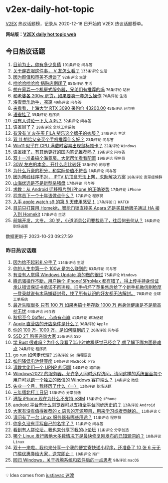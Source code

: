 # v2ex-daily-hot-topic

[V2EX](https://www.v2ex.com/) 热议话题榜，记录从 2020-12-18 日开始的 V2EX 热议话题榜单。

**网站版：[V2EX daily hot topic web](https://boojack.github.io/v2ex-daily-hot-topic-web/)**

## 今日热议话题

<!-- TODAY BEGIN -->

1. [目前为止，你有多少负债](https://www.v2ex.com/t/984353) `191条评论` `问与答`
1. [关于穿衣服这件事， V 友怎么看？](https://www.v2ex.com/t/984376) `133条评论` `生活`
1. [因为颜值和审美不想谈了](https://www.v2ex.com/t/984472) `92条评论` `生活`
1. [哈哈哈哈哈哈 锅贴店倒闭了](https://www.v2ex.com/t/984465) `85条评论` `生活`
1. [想在家弄一个机房式服务器，兄弟们有推荐的吗](https://www.v2ex.com/t/984360) `76条评论` `站长`
1. [和老婆各 200w 房贷，如果要卖一套怎么操作](https://www.v2ex.com/t/984430) `70条评论` `生活`
1. [洛雪音乐助手，凉凉](https://www.v2ex.com/t/984384) `49条评论` `问与答`
1. [来看看，上海大学 RTX 3090 采购价 43200.00](https://www.v2ex.com/t/984414) `45条评论` `问与答`
1. [语雀挂了](https://www.v2ex.com/t/984524) `35条评论` `程序员`
1. [没有人讨论一下大 A 吗？](https://www.v2ex.com/t/984539) `32条评论` `问与答`
1. [语雀崩了？](https://www.v2ex.com/t/984504) `28条评论` `全球工单系统`
1. [有没有 V 友在买 FILA 斐乐这个牌子的衣服？](https://www.v2ex.com/t/984564) `24条评论` `生活`
1. [双 11 想给父亲买个手机推荐什么好？](https://www.v2ex.com/t/984487) `23条评论` `问与答`
1. [Win11 似乎在 CPU 满载时容易出现鼠标顿卡？](https://www.v2ex.com/t/984545) `22条评论` `Windows`
1. [语雀挂了，有其他更好的国内笔记推荐吗？](https://www.v2ex.com/t/984569) `19条评论` `问与答`
1. [双十一准备搞个海景房，大佬帮忙看看配置](https://www.v2ex.com/t/984427) `19条评论` `程序员`
1. [30W 左右的本金，开什么店比较好](https://www.v2ex.com/t/984574) `18条评论` `问与答`
1. [为什么万豪的积分，和实际价值不符合](https://www.v2ex.com/t/984523) `18条评论` `问与答`
1. [因为网线线序不对， IPTV 机顶盒无法上网，求助解决方案](https://www.v2ex.com/t/984450) `18条评论` `宽带症候群`
1. [山海优选是不是新型杀猪盘](https://www.v2ex.com/t/984531) `17条评论` `问与答`
1. [求教：从 Android 迁移照片到 iPhone 的正确姿势](https://www.v2ex.com/t/984474) `17条评论` `iPhone`
1. [程序员下一个十年该做点什么？](https://www.v2ex.com/t/984447) `17条评论` `程序员`
1. [入手 apple watch s9 的第 5 天使用感受！](https://www.v2ex.com/t/984437) `17条评论` ` WATCH`
1. [目前只打算用 Homekit，智能门锁直接买 Aqara 还是买其他牌子通过 HA 接入到 Homekit](https://www.v2ex.com/t/984386) `17条评论` `生活`
1. [前端开发，大专， 30 岁，小道消息公司要裁员了，往后何去何从？](https://www.v2ex.com/t/984514) `16条评论` `职场话题`

数据更新于 2023-10-23 09:27:59

<!-- TODAY END -->

### 昨日热议话题

<!-- YESTERDAY BEGIN -->

1. [因为给不起彩礼分手了](https://www.v2ex.com/t/984280) `114条评论` `生活`
1. [你的人生中第一个 100w 是怎么赚到的](https://www.v2ex.com/t/984185) `83条评论` `问与答`
1. [有没有人觉得 Windows Update 真的做的很烂](https://www.v2ex.com/t/984228) `75条评论` `Windows`
1. [腾讯骚操作不断，用户换个 iPhone15ProMax 都有错了，得上传手持身份证承认错误保证书承诺不再违规。旧手机坏了苹果售后给了个新手机微信刷脸厚一登录就说有木马嫌疑封号，找了所有认识的好友都无法解封。](https://www.v2ex.com/t/984265) `70条评论` `全球工单系统`
1. [最近失眠很多 只有 100 万 如果再搞十年存款 1000 万 再身体健康是不是能高枕无忧](https://www.v2ex.com/t/984195) `44条评论` `问与答`
1. [秋招至今 0offer，心态有点崩](https://www.v2ex.com/t/984226) `41条评论` `职场话题`
1. [Apple 直营店的开店条件是什么？](https://www.v2ex.com/t/984222) `38条评论` `Apple`
1. [你的 100 万- 1000 万，是如何赚到的？](https://www.v2ex.com/t/984254) `26条评论` `问与答`
1. [SSD 2T 购买咨询大家](https://www.v2ex.com/t/984247) `25条评论` `SSD`
1. [学 Rust 很难吗？为什么我看了半小时教程感觉已经会了,想了解下哪方面是难点](https://www.v2ex.com/t/984227) `24条评论` `程序员`
1. [go run 如何走代理?](https://www.v2ex.com/t/984190) `15条评论` `Go 编程语言`
1. [如何降低电池健康度](https://www.v2ex.com/t/984289) `14条评论` `MacBook Pro`
1. [请教大佬们一个 UPNP 的问题](https://www.v2ex.com/t/984287) `14条评论` `路由器`
1. [Windows2022 的服务器，允许多人同时远程访问，请问这样的系统里面每个用户可以跑一个独立的微信的 Windows 客户端么？](https://www.v2ex.com/t/984181) `14条评论` `微信`
1. [失业一个月，我经历了什么（一）](https://www.v2ex.com/t/984268) `13条评论` `职场话题`
1. [三年缅北打工日记](https://www.v2ex.com/t/984258) `13条评论` `分享创造`
1. [港版 iPhone 现在为什么不支持 eSIM](https://www.v2ex.com/t/984234) `13条评论` `iPhone`
1. [android 平台有什么浏览器可以支持全平台同步历史的？](https://www.v2ex.com/t/984192) `13条评论` `Android`
1. [大家有没有值得推荐的 c 语言的开源项目，用来学习或者贡献的。](https://www.v2ex.com/t/984327) `11条评论` `C`
1. [请问有了一台 Linux 服务器有哪些用途？](https://www.v2ex.com/t/984305) `11条评论` `程序员`
1. [你多久没有手写自己的名字了？](https://www.v2ex.com/t/984298) `11条评论` `问与答`
1. [看到有人搓论坛，我也来分享下我的小论坛](https://www.v2ex.com/t/984251) `11条评论` `分享创造`
1. [哪个 Linux 发行版绝大多数情况下是最快修复刚发布的已知漏洞的？](https://www.v2ex.com/t/984300) `10条评论` `Linux`
1. [双十一来啦，我也来分享一个我的便宜寄快递小程序，还准备了 10 张 6 元无门槛优惠券给大家，送完即止！](https://www.v2ex.com/t/984202) `10条评论` `推广`
1. [回归 Windows，关于折腾系统和软件后的一点思考](https://www.v2ex.com/t/984338) `9条评论` `macOS`

<!-- YESTERDAY END -->

---

💡 Idea comes from [justjavac 迷渡](https://github.com/justjavac/)
